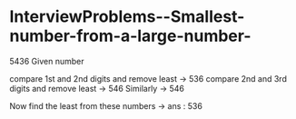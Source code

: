 # InterviewProblems--Smallest-number-from-a-large-number-

5436 Given number

compare 1st and 2nd digits and remove least  ->  536
compare 2nd and 3rd digits and remove least  ->  546
Similarly -> 546

Now find the least from these numbers -> ans : 536

